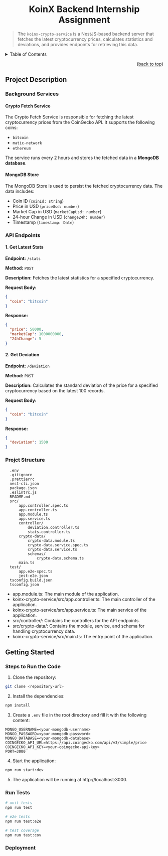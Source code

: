 # <div align="center">KoinX Backend Internship Assignment</div>

> The `koinx-crypto-service` is a NestJS-based backend server that fetches the latest cryptocurrency prices, calculates statistics and deviations, and provides endpoints for retrieving this data.

<!-- TABLE OF CONTENTS -->
<details>
  <summary>Table of Contents</summary>
  <ol>
    <li>
      <a href="#project-description">Project Description</a>
      <ul>
        <li><a href="#background-services">Background Services</a></li>
        <li><a href="#api-endpoints">API Endpoints</a></li>
        <li><a href="#project-structure">Project Structure</a></li>
      </ul>
    </li>
    <li>
      <a href="#getting-started">Getting Started</a>
      <ul>
        <li><a href="#steps-to-run-the-code">Steps to Run the Code</a></li>
        <li><a href="#run-tests">Run Tests</a></li>
        <li><a href="#deployment">Deployment</a></li>
      </ul>
    </li>
  </ol>
</details>

<p align="right">(<a href="#top">back to top</a>)</p>

## Project Description

### Background Services

#### Crypto Fetch Service

The Crypto Fetch Service is responsible for fetching the latest cryptocurrency prices from the CoinGecko API. It supports the following coins:
- `bitcoin`
- `matic-network`
- `ethereum`

The service runs every 2 hours and stores the fetched data in a **MongoDB database**.

#### MongoDB Store

The MongoDB Store is used to persist the fetched cryptocurrency data. The data includes:
- Coin ID (`coinId: string`)
- Price in USD (`priceUsd: number`)
- Market Cap in USD (`marketCapUsd: number`)
- 24-hour Change in USD (`change24h: number`)
- Timestamp (`timestamp: Date`)

### API Endpoints

#### 1. Get Latest Stats

**Endpoint:** `/stats`

**Method:** `POST`

**Description:** Fetches the latest statistics for a specified cryptocurrency.

**Request Body:**
```json
{
  "coin": "bitcoin"
}
```

**Response:**
```json
{
  "price": 50000,
  "marketCap": 1000000000,
  "24hChange": 5
}
```

#### 2. Get Deviation

**Endpoint:** `/deviation`

**Method:** `POST`

**Description:** Calculates the standard deviation of the price for a specified cryptocurrency based on the latest 100 records.

**Request Body:**
```json
{
  "coin": "bitcoin"
}
```

**Response:**
```json
{
  "deviation": 1500
}
```
### Projct Structure
```
  .env
  .gitignore
  .prettierrc
  nest-cli.json
  package.json
  .eslintrc.js
  README.md
  src/
      app.controller.spec.ts
      app.controller.ts
      app.module.ts
      app.service.ts
      controller/
          deviation.controller.ts
          stats.controller.ts
      crypto-data/
          crypto-data.module.ts
          crypto-data.service.spec.ts
          crypto-data.service.ts
          schemas/
              crypto-data.schema.ts
      main.ts
  test/
      app.e2e-spec.ts
      jest-e2e.json
  tsconfig.build.json
  tsconfig.json
```
* app.module.ts: The main module of the application.
* koinx-crypto-service/src/app.controller.ts: The main controller of the application.
* koinx-crypto-service/src/app.service.ts: The main service of the application.
* src/controller/: Contains the controllers for the API endpoints.
* src/crypto-data/: Contains the module, service, and schema for handling cryptocurrency data.
* koinx-crypto-service/src/main.ts: The entry point of the application.

## Getting Started

### Steps to Run the Code

1. Clone the repository:
```bash
git clone <repository-url>
```
2. Install the dependencies:
```bash
npm install
```
3. Create a `.env` file in the root directory and fill it with the following content:
```plain-text
MONGO_USERNAME=<your-mongodb-username>
MONGO_PASSWORD=<your-mongodb-password>
MONGO_DATABASE=<your-mongodb-database>
COINGECKO_API_URL=https://api.coingecko.com/api/v3/simple/price
COINGECKO_API_KEY=<your-coingecko-api-key>
PORT=3000
```
4. Start the application:
```bash
npm run start:dev
```
5. The application will be running at http://localhost:3000.

### Run Tests
```bash
# unit tests
npm run test

# e2e tests
npm run test:e2e

# test coverage
npm run test:cov
```

### Deployment
